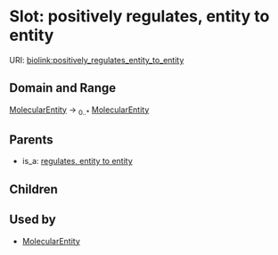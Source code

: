 
# Slot: positively regulates, entity to entity




URI: [biolink:positively_regulates_entity_to_entity](https://w3id.org/biolink/vocab/positively_regulates_entity_to_entity)

## Domain and Range

[MolecularEntity](MolecularEntity.md) ->  <sub>0..*</sub> [MolecularEntity](MolecularEntity.md)

## Parents

 *  is_a: [regulates, entity to entity](regulates_entity_to_entity.md)

## Children


## Used by

 * [MolecularEntity](MolecularEntity.md)
